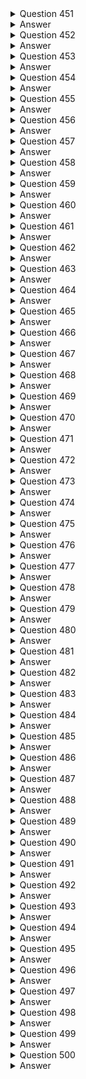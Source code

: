<details>
  <summary>Question 451</summary>

A company is migrating its applications and databases to the AWS Cloud.
The company will use Amazon Elastic Container Service (Amazon ECS), AWS Direct Connect, and Amazon RDS.
Which activities will be managed by the company's operational team?
(Choose three.)

-   [ ] A. Management of the Amazon RDS infrastructure layer, operating system, and platforms
-   [ ] B. Creation of an Amazon RDS DB instance and configuring the scheduled maintenance window
-   [ ] C. Configuration of additional software components on Amazon ECS for monitoring, patch management, log management, and host intrusion detection
-   [ ] D. Installation of patches for all minor and major database versions for Amazon RDS
-   [ ] E. Ensure the physical security of the Amazon RDS infrastructure in the data center
-   [ ] F. Encryption of the data that moves in transit through Direct Connect

</details>

<details>
  <summary>Answer</summary>

-   [ ] B. Creation of an Amazon RDS DB instance and configuring the scheduled maintenance window
-   [ ] C. Configuration of additional software components on Amazon ECS for monitoring, patch management, log management, and host intrusion detection
-   [ ] F. Encryption of the data that moves in transit through Direct Connect

Why these are the correct answers:

B. Creation of an Amazon RDS DB instance and configuring the scheduled maintenance window

-   [ ] The company is responsible for creating and configuring RDS instances, including setting maintenance windows.

C. Configuration of additional software components on Amazon ECS for monitoring, patch management, log management, and host intrusion detection

-   [ ] The company manages the software and tools within their ECS environment.

F. Encryption of the data that moves in transit through Direct Connect

-   [ ] The company is responsible for securing data in transit, including encryption over Direct Connect.

Why are the other answers wrong?

-   [ ] A and D. AWS manages the underlying infrastructure, OS, and patching for RDS.
-   [ ] E. AWS is responsible for the physical security of its data centers.

Therefore, Options B, C, and F are the activities managed by the company.

</details>
<details>
  <summary>Question 452</summary>

A company runs a Java-based job on an Amazon EC2 instance.
The job runs every hour and takes 10 seconds to run.
The job runs on a scheduled interval and consumes 1 GB of memory.
The CPU utilization of the instance is low except for short surges during which the job uses the maximum CPU available.
The company wants to optimize the costs to run the job.

Which solution will meet these requirements?

-   [ ] A. Use AWS App2Container (A2C) to containerize the job.
    Run the job as an Amazon Elastic Container Service (Amazon ECS) task on AWS Fargate with 0.5 virtual CPU (vCPU) and 1 GB of memory.
-   [ ] B. Copy the code into an AWS Lambda function that has 1 GB of memory.
    Create an Amazon EventBridge scheduled rule to run the code each hour.
-   [ ] C. Use AWS App2Container (A2C) to containerize the job.
    Install the container in the existing Amazon Machine Image (AMI).
    Ensure that the schedule stops the container when the task finishes.
-   [ ] D. Configure the existing schedule to stop the EC2 instance at the completion of the job and restart the EC2 instance when the next job starts.

</details>

<details>
  <summary>Answer</summary>

-   [ ] B. Copy the code into an AWS Lambda function that has 1 GB of memory.
    Create an Amazon EventBridge scheduled rule to run the code each hour.

Why these are the correct answers:

B. Copy the code into an AWS Lambda function that has 1 GB of memory.
Create an Amazon EventBridge scheduled rule to run the code each hour.

-   [ ] AWS Lambda is cost-effective for short-running, event-driven tasks.
-   [ ] EventBridge allows for scheduling Lambda functions, replacing the need for a continuously running EC2 instance.
-   [ ] Lambda's pay-per-use model aligns well with the job's short execution time and intermittent usage.

Why are the other answers wrong?

-   [ ] A. Running the job on Fargate is more expensive than Lambda for short, infrequent tasks.
-   [ ] C. Containerizing the job and running it on the existing EC2 instance does not optimize costs since the instance remains running.
-   [ ] D. Starting and stopping an EC2 instance adds overhead and is less efficient than using Lambda.

Therefore, Option B is the most cost-effective solution.

</details>
<details>
  <summary>Question 453</summary>

A company wants to implement a backup strategy for Amazon EC2 data and multiple Amazon S3 buckets.
Because of regulatory requirements, the company must retain backup files for a specific time period.
The company must not alter the files for the duration of the retention period.

Which solution will meet these requirements?

-   [ ] A. Use AWS Backup to create a backup vault that has a vault lock in governance mode.
    Create the required backup plan.
-   [ ] B. Use Amazon Data Lifecycle Manager to create the required automated snapshot policy.
-   [ ] C. Use Amazon S3 File Gateway to create the backup.
    Configure the appropriate S3 Lifecycle management.
-   [ ] D. Use AWS Backup to create a backup vault that has a vault lock in compliance mode.
    Create the required backup plan.

</details>

<details>
  <summary>Answer</summary>

-   [ ] D. Use AWS Backup to create a backup vault that has a vault lock in compliance mode.
    Create the required backup plan.

Why these are the correct answers:

D. Use AWS Backup to create a backup vault that has a vault lock in compliance mode.
Create the required backup plan.

-   [ ] AWS Backup centralizes backup management across AWS services.
-   [ ] Vault Lock in compliance mode prevents anyone, including the root user, from deleting or altering backups during the retention period, meeting the regulatory requirement.

Why are the other answers wrong?

-   [ ] A. Governance mode allows privileged users to delete backups, which does not meet the requirement of immutability.
-   [ ] B. Data Lifecycle Manager automates snapshot management for EBS volumes but does not cover S3 backups or provide immutable storage.
-   [ ] C. S3 File Gateway is for integrating on-premises applications with S3 and does not provide backup and retention management like AWS Backup.

Therefore, Option D is the only solution that ensures immutable backups with AWS Backup and Vault Lock in compliance mode.

</details>
<details>
  <summary>Question 454</summary>

A company has resources across multiple AWS Regions and accounts.
A newly hired solutions architect discovers a previous employee did not provide details about the resources inventory.
The solutions architect needs to build and map the relationship details of the various workloads across all accounts.
Which solution will meet these requirements in the MOST operationally efficient way?

-   [ ] A. Use AWS Systems Manager Inventory to generate a map view from the detailed view report.
-   [ ] B. Use AWS Step Functions to collect workload details.
    Build architecture diagrams of the workloads manually.
-   [ ] C. Use Workload Discovery on AWS to generate architecture diagrams of the workloads.
-   [ ] D. Use AWS X-Ray to view the workload details.
    Build architecture diagrams with relationships.

</details>

<details>
  <summary>Answer</summary>

-   [ ] C. Use Workload Discovery on AWS to generate architecture diagrams of the workloads.

Why these are the correct answers:

C. Use Workload Discovery on AWS to generate architecture diagrams of the workloads.

-   [ ] Workload Discovery on AWS automatically discovers and maps dependencies between applications and infrastructure, providing a visual representation of workloads.
-   [ ] It reduces the manual effort involved in documenting and understanding complex environments.

Why are the other answers wrong?

-   [ ] A. Systems Manager Inventory collects software and configuration data from EC2 instances but does not provide automated mapping of workload relationships.
-   [ ] B. Using Step Functions to collect details and manually building diagrams is time-consuming and inefficient.
-   [ ] D. AWS X-Ray is for tracing and analyzing distributed applications, not for discovering and mapping infrastructure.

Therefore, Option C is the most operationally efficient solution.

</details>
<details>
  <summary>Question 455</summary>

A company uses AWS Organizations.
The company wants to operate some of its AWS accounts with different budgets.
The company wants to receive alerts and automatically prevent provisioning of additional resources on AWS accounts when the allocated budget threshold is met during a specific period.
Which combination of solutions will meet these requirements? (Choose three.)

-   [ ] A. Use AWS Budgets to create a budget.
    Set the budget amount under the Cost and Usage Reports section of the required AWS accounts.
-   [ ] B. Use AWS Budgets to create a budget.
    Set the budget amount under the Billing dashboards of the required AWS accounts.
-   [ ] C. Create an IAM user for AWS Budgets to run budget actions with the required permissions.
-   [ ] D. Create an IAM role for AWS Budgets to run budget actions with the required permissions.
-   [ ] E. Add an alert to notify the company when each account meets its budget threshold.
    Add a budget action that selects the IAM identity created with the appropriate config rule to prevent provisioning of additional resources.
-   [ ] F. Add an alert to notify the company when each account meets its budget threshold.
    Add a budget action that selects the IAM identity created with the appropriate service control policy (SCP) to prevent provisioning of additional resources.

</details>

<details>
  <summary>Answer</summary>

-   [ ] B. Use AWS Budgets to create a budget.
    Set the budget amount under the Billing dashboards of the required AWS accounts.
-   [ ] D. Create an IAM role for AWS Budgets to run budget actions with the required permissions.
-   [ ] F. Add an alert to notify the company when each account meets its budget threshold.
    Add a budget action that selects the IAM identity created with the appropriate service control policy (SCP) to prevent provisioning of additional resources.

Why these are the correct answers:

B. Use AWS Budgets to create a budget.
Set the budget amount under the Billing dashboards of the required AWS accounts.

-   [ ] AWS Budgets allows you to set custom budgets to track costs.

D. Create an IAM role for AWS Budgets to run budget actions with the required permissions.

-   [ ] An IAM role provides secure permissions for AWS Budgets to take actions.

F. Add an alert to notify the company when each account meets its budget threshold.
Add a budget action that selects the IAM identity created with the appropriate service control policy (SCP) to prevent provisioning of additional resources.

-   [ ] Budget actions can be configured to prevent resource provisioning, and SCPs can enforce these restrictions across accounts.

Why are the other answers wrong?

-   [ ] A. Budget amounts are not set under Cost and Usage Reports.
-   [ ] C. Using an IAM user for budget actions is less secure than using an IAM role.
-   [ ] E. Config rules do not prevent resource provisioning in the same way that SCPs do.

Therefore, Options B, D, and F are the correct solutions.

</details>
<details>
  <summary>Question 456</summary>

A company runs applications on Amazon EC2 instances in one AWS Region.
The company wants to back up the EC2 instances to a second Region.
The company also wants to provision EC2 resources in the second Region and manage the EC2 instances centrally from one AWS account.
Which solution will meet these requirements MOST cost-effectively?

-   [ ] A. Create a disaster recovery (DR) plan that has a similar number of EC2 instances in the second Region.
    Configure data replication.
-   [ ] B. Create point-in-time Amazon Elastic Block Store (Amazon EBS) snapshots of the EC2 instances.
    Copy the snapshots to the second Region periodically.
-   [ ] C. Create a backup plan by using AWS Backup.
    Configure cross-Region backup to the second Region for the EC2 instances.
-   [ ] D. Deploy a similar number of EC2 instances in the second Region.
    Use AWS DataSync to transfer the data from the source Region to the second Region.

</details>

<details>
  <summary>Answer</summary>

-   [ ] C. Create a backup plan by using AWS Backup.
    Configure cross-Region backup to the second Region for the EC2 instances.

Why these are the correct answers:

C. Create a backup plan by using AWS Backup.
Configure cross-Region backup to the second Region for the EC2 instances.

-   [ ] AWS Backup centralizes backup management and supports cross-Region backups.
-   [ ] It provides a cost-effective way to manage backups across Regions.

Why are the other answers wrong?

-   [ ] A. Maintaining a similar number of EC2 instances in the DR Region increases costs.
-   [ ] B. Manually copying EBS snapshots is complex and does not provide centralized management.
-   [ ] D. Using DataSync is for data migration, not for backup and recovery.
    It also involves managing EC2 instances in both Regions.

Therefore, Option C is the most cost-effective and efficient solution.

</details>
<details>
  <summary>Question 457</summary>

A company that uses AWS is building an application to transfer data to a product manufacturer.
The company has its own identity provider (IdP).
The company wants the IdP to authenticate application users while the users use the application to transfer data.
The company must use Applicability Statement 2 (AS2) protocol.

Which solution will meet these requirements?

-   [ ] A. Use AWS DataSync to transfer the data.
    Create an AWS Lambda function for IdP authentication.
-   [ ] B. Use Amazon AppFlow flows to transfer the data.
    Create an Amazon Elastic Container Service (Amazon ECS) task for IdP authentication.
-   [ ] C. Use AWS Transfer Family to transfer the data.
    Create an AWS Lambda function for IdP authentication.
-   [ ] D. Use AWS Storage Gateway to transfer the data.
    Create an Amazon Cognito identity pool for IdP authentication.

</details>

<details>
  <summary>Answer</summary>

-   [ ] C. Use AWS Transfer Family to transfer the data.
    Create an AWS Lambda function for IdP authentication.

Why these are the correct answers:

C. Use AWS Transfer Family to transfer the data.
Create an AWS Lambda function for IdP authentication.

-   [ ] AWS Transfer Family supports the AS2 protocol for secure data transfer.
-   [ ] Lambda functions can be used for custom authentication logic with the company's IdP.

Why are the other answers wrong?

-   [ ] A. AWS DataSync is for large-scale data migration, not for AS2 transfers.
-   [ ] B. Amazon AppFlow is for data transfer between SaaS applications, not for AS2.
-   [ ] D. AWS Storage Gateway is for hybrid cloud storage, not for AS2.
    Amazon Cognito is for user authentication, not IdP integration in this context.

Therefore, Option C is the correct solution.

</details>
<details>
  <summary>Question 458</summary>

A solutions architect is designing a REST API in Amazon API Gateway for a cash payback service.
The application requires 1 GB of memory and 2 GB of storage for its computation resources.
The application will require that the data is in a relational format.
Which additional combination of AWS services will meet these requirements with the LEAST administrative effort? (Choose two.)

-   [ ] A. Amazon EC2
-   [ ] B. AWS Lambda
-   [ ] C. Amazon RDS
-   [ ] D. Amazon DynamoDB
-   [ ] E. Amazon Elastic Kubernetes Services (Amazon EKS)

</details>

<details>
  <summary>Answer</summary>

-   [ ] B. AWS Lambda
-   [ ] C. Amazon RDS

Why these are the correct answers:

B. AWS Lambda

-   [ ] Lambda provides a serverless compute environment that can meet the application's memory and storage requirements with minimal administration.

C. Amazon RDS

-   [ ] Amazon RDS is a managed relational database service that meets the requirement for relational data storage and reduces administrative overhead.

Why are the other answers wrong?

-   [ ] A and E. Amazon EC2 and Amazon EKS require more administrative effort for managing infrastructure.
-   [ ] D. Amazon DynamoDB is a NoSQL database and does not meet the relational data requirement.

Therefore, Options B and C are the most suitable choices.

</details>
<details>
  <summary>Question 459</summary>

A company uses AWS Organizations to run workloads within multiple AWS accounts.
A tagging policy adds department tags to AWS resources when the company creates tags.
An accounting team needs to determine spending on Amazon EC2 consumption.
The accounting team must determine which departments are responsible for the costs regardless of AWS account.
The accounting team has access to AWS Cost Explorer for all AWS accounts within the organization and needs to access all reports from Cost Explorer.
Which solution meets these requirements in the MOST operationally efficient way?

-   [ ] A. From the Organizations management account billing console, activate a user-defined cost allocation tag named department.
    Create one cost report in Cost Explorer grouping by tag name, and filter by EC2.
-   [ ] B. From the Organizations management account billing console, activate an AWS-defined cost allocation tag named department.
    Create one cost report in Cost Explorer grouping by tag name, and filter by EC2.
-   [ ] C. From the Organizations member account billing console, activate a user-defined cost allocation tag named department.
    Create one cost report in Cost Explorer grouping by the tag name, and filter by EC2.
-   [ ] D. From the Organizations member account billing console, activate an AWS-defined cost allocation tag named department.
    Create one cost report in Cost Explorer grouping by tag name, and filter by EC2.

</details>

<details>
  <summary>Answer</summary>

-   [ ] A. From the Organizations management account billing console, activate a user-defined cost allocation tag named department.
    Create one cost report in Cost Explorer grouping by tag name, and filter by EC2.

Why these are the correct answers:

A. From the Organizations management account billing console, activate a user-defined cost allocation tag named department.
Create one cost report in Cost Explorer grouping by tag name, and filter by EC2.

-   [ ] Activating the tag in the management account ensures that the cost allocation tag is applied across all accounts in the organization.
-   [ ] Cost Explorer can then be used to generate a report grouped by the department tag, providing a consolidated view of EC2 spending.

Why are the other answers wrong?

-   [ ] B. AWS-defined cost allocation tags cannot be created or activated by users.
-   [ ] C and D. Activating the tag in a member account does not provide a consolidated view across the organization.

Therefore, Option A is the most operationally efficient solution.

</details>
<details>
  <summary>Question 460</summary>

A company wants to securely exchange data between its software as a service (SaaS) application Salesforce account and Amazon S3.
The company must encrypt the data at rest by using AWS Key Management Service (AWS KMS) customer managed keys (CMKs).
The company must also encrypt the data in transit.
The company has enabled API access for the Salesforce account.

-   [ ] A. Create AWS Lambda functions to transfer the data securely from Salesforce to Amazon S3.
-   [ ] B. Create an AWS Step Functions workflow.
    Define the task to transfer the data securely from Salesforce to Amazon S3.
-   [ ] C. Create Amazon AppFlow flows to transfer the data securely from Salesforce to Amazon S3.
-   [ ] D. Create a custom connector for Salesforce to transfer the data securely from Salesforce to Amazon S3.

</details>

<details>
  <summary>Answer</summary>

-   [ ] C. Create Amazon AppFlow flows to transfer the data securely from Salesforce to Amazon S3.

Why these are the correct answers:

C. Create Amazon AppFlow flows to transfer the data securely from Salesforce to Amazon S3.

-   [ ] Amazon AppFlow is designed for secure data transfer between SaaS applications and AWS services like S3.
-   [ ] AppFlow supports encryption at rest with KMS and encryption in transit.

Why are the other answers wrong?

-   [ ] A. Lambda functions can transfer data but require more custom code and management for security and encryption.
-   [ ] B. Step Functions orchestrate workflows but do not directly transfer data.
    They would need to integrate with other services, adding complexity.
-   [ ] D. Creating a custom connector is more complex and time-consuming than using AppFlow.

Therefore, Option C provides the most straightforward and secure solution.

</details>

<details>
  <summary>Question 461</summary>

A company is developing a mobile gaming app in a single AWS Region.
The app runs on multiple Amazon EC2 instances in an Auto Scaling group.
The company stores the app data in Amazon DynamoDB.
The app communicates by using TCP traffic and UDP traffic between the users and the servers.
The application will be used globally.
The company wants to ensure the lowest possible latency for all users.
Which solution will meet these requirements?

-   [ ] A. Use AWS Global Accelerator to create an accelerator.
    Create an Application Load Balancer (ALB) behind an accelerator endpoint that uses Global Accelerator integration and listening on the TCP and UDP ports.
    Update the Auto Scaling group to register instances on the ALB.
-   [ ] B. Use AWS Global Accelerator to create an accelerator.
    Create a Network Load Balancer (NLB) behind an accelerator endpoint that uses Global Accelerator integration and listening on the TCP and UDP ports.
    Update the Auto Scaling group to register instances on the NLB.
-   [ ] C. Create an Amazon CloudFront content delivery network (CDN) endpoint.
    Create a Network Load Balancer (NLB) behind the endpoint and listening on the TCP and UDP ports.
    Update the Auto Scaling group to register instances on the NLB.
    Update CloudFront to use the NLB as the origin.
-   [ ] D. Create an Amazon CloudFront content delivery network (CDN) endpoint.
    Create an Application Load Balancer (ALB) behind the endpoint and listening on the TCP and UDP ports.
    Update the Auto Scaling group to register instances on the ALB.
    Update CloudFront to use the ALB as the origin.

</details>

<details>
  <summary>Answer</summary>

-   [ ] B. Use AWS Global Accelerator to create an accelerator.
    Create a Network Load Balancer (NLB) behind an accelerator endpoint that uses Global Accelerator integration and listening on the TCP and UDP ports.
    Update the Auto Scaling group to register instances on the NLB.

Why these are the correct answers:

B. Use AWS Global Accelerator to create an accelerator.
Create a Network Load Balancer (NLB) behind an accelerator endpoint that uses Global Accelerator integration and listening on the TCP and UDP ports.
Update the Auto Scaling group to register instances on the NLB.

-   [ ] AWS Global Accelerator improves global application performance by routing traffic through AWS's global network, reducing latency.
-   [ ] Network Load Balancers (NLBs) can handle both TCP and UDP traffic, which is necessary for the gaming app.

Why are the other answers wrong?

-   [ ] A. Application Load Balancers (ALBs) primarily handle HTTP/HTTPS traffic, not general TCP/UDP traffic.
-   [ ] C and D. CloudFront is a CDN designed for caching content, which is not the primary need for a low-latency, real-time gaming application.

Therefore, Option B is the most suitable solution for minimizing latency for global users.

</details>
<details>
  <summary>Question 462</summary>

A company has an application that processes customer orders.
The company hosts the application on an Amazon EC2 instance that saves the orders to an Amazon Aurora database.
Occasionally when traffic is high the workload does not process orders fast enough.
What should a solutions architect do to write the orders reliably to the database as quickly as possible?

-   [ ] A. Increase the instance size of the EC2 instance when traffic is high.
    Write orders to Amazon Simple Notification Service (Amazon SNS).
    Subscribe the database endpoint to the SNS topic.
-   [ ] B. Write orders to an Amazon Simple Queue Service (Amazon SQS) queue.
    Use EC2 instances in an Auto Scaling group behind an Application Load Balancer to read from the SQS queue and process orders into the database.
-   [ ] C. Write orders to Amazon Simple Notification Service (Amazon SNS).
    Subscribe the database endpoint to the SNS topic.
    Use EC2 instances in an Auto Scaling group behind an Application Load Balancer to read from the SNS topic.
-   [ ] D. Write orders to an Amazon Simple Queue Service (Amazon SQS) queue when the EC2 instance reaches CPU threshold limits.
    Use scheduled scaling of EC2 instances in an Auto Scaling group behind an Application Load Balancer to read from the SQS queue and process orders into the database.

</details>

<details>
  <summary>Answer</summary>

-   [ ] B. Write orders to an Amazon Simple Queue Service (Amazon SQS) queue.
    Use EC2 instances in an Auto Scaling group behind an Application Load Balancer to read from the SQS queue and process orders into the database.

Why these are the correct answers:

B. Write orders to an Amazon Simple Queue Service (Amazon SQS) queue.
Use EC2 instances in an Auto Scaling group behind an Application Load Balancer to read from the SQS queue and process orders into the database.

-   [ ] Amazon SQS decouples the order processing from the application, allowing orders to be queued during high traffic.
-   [ ] Auto Scaling groups ensure that there are enough EC2 instances to process the orders from the queue, and the Application Load Balancer distributes the workload.

Why are the other answers wrong?

-   [ ] A. Increasing the EC2 instance size might help temporarily but does not address the queuing of orders during traffic spikes.
    SNS is for pub/sub messaging, not for reliable queuing of order data.
-   [ ] C. Similar to A, SNS is not suitable for reliable order queuing.
-   [ ] D. Scheduled scaling does not react to immediate traffic spikes.
    It also adds complexity compared to Auto Scaling based on queue depth.

Therefore, Option B is the most reliable and scalable solution.

</details>
<details>
  <summary>Question 463</summary>

An IoT company is releasing a mattress that has sensors to collect data about a user's sleep.
The sensors will send data to an Amazon S3 bucket.
The sensors collect approximately 2 MB of data every night for each mattress.
The company must process and summarize the data for each mattress.
The results need to be available as soon as possible.
Data processing will require 1 GB of memory and will finish within 30 seconds.
Which solution will meet these requirements MOST cost-effectively?

-   [ ] A. Use AWS Glue with a Scala job
-   [ ] B. Use Amazon EMR with an Apache Spark script
-   [ ] C. Use AWS Lambda with a Python script
-   [ ] D. Use AWS Glue with a PySpark job

</details>

<details>
  <summary>Answer</summary>

-   [ ] C. Use AWS Lambda with a Python script

Why these are the correct answers:

C. Use AWS Lambda with a Python script

-   [ ] AWS Lambda is cost-effective for event-driven processing of small data sizes.
-   [ ] It can be triggered by S3 events when new data is uploaded.
-   [ ] Lambda supports up to 10 GB of memory and execution times up to 15 minutes, which meets the requirements.

Why are the other answers wrong?

-   [ ] A, B, and D. AWS Glue and Amazon EMR are more suitable for large-scale data processing and analytics.
    They are more expensive and have more overhead for this small-scale, event-driven processing.

Therefore, Option C is the most cost-effective solution.

</details>
<details>
  <summary>Question 464</summary>

A company hosts an online shopping application that stores all orders in an Amazon RDS for PostgreSQL Single-AZ DB instance.
Management wants to eliminate single points of failure and has asked a solutions architect to recommend an approach to minimize database downtime without requiring any changes to the application code.
Which solution meets these requirements?

-   [ ] A. Convert the existing database instance to a Multi-AZ deployment by modifying the database instance and specifying the Multi-AZ option.
-   [ ] B. Create a new RDS Multi-AZ deployment.
    Take a snapshot of the current RDS instance and restore the new Multi-AZ deployment with the snapshot.
-   [ ] C. Create a read-only replica of the PostgreSQL database in another Availability Zone.
    Use Amazon Route 53 weighted record sets to distribute requests across the databases.
-   [ ] D. Place the RDS for PostgreSQL database in an Amazon EC2 Auto Scaling group with a minimum group size of two.
    Use Amazon Route 53 weighted record sets to distribute requests across instances.

</details>

<details>
  <summary>Answer</summary>

-   [ ] A. Convert the existing database instance to a Multi-AZ deployment by modifying the database instance and specifying the Multi-AZ option.

Why these are the correct answers:

A. Convert the existing database instance to a Multi-AZ deployment by modifying the database instance and specifying the Multi-AZ option.

-   [ ] Amazon RDS Multi-AZ provides high availability by synchronously replicating data to a standby instance in a different Availability Zone.
-   [ ] Converting the existing instance is the simplest way to achieve this without application code changes.

Why are the other answers wrong?

-   [ ] B. Creating a new Multi-AZ deployment and restoring from a snapshot involves downtime during the restoration process.
-   [ ] C. Read replicas are for scaling read operations, not for high availability.
    Route 53 weighted record sets do not provide automatic failover.
-   [ ] D. RDS databases cannot run in EC2 Auto Scaling groups.

Therefore, Option A is the best solution for minimizing downtime without application changes.

</details>
<details>
  <summary>Question 465</summary>

A company is developing an application to support customer demands.
The company wants to deploy the application on multiple Amazon EC2 Nitro-based instances within the same Availability Zone.
The company also wants to give the application the ability to write to multiple block storage volumes in multiple EC2 Nitro-based instances simultaneously to achieve higher application availability.
Which solution will meet these requirements?

-   [ ] A. Use General Purpose SSD (gp3) EBS volumes with Amazon Elastic Block Store (Amazon EBS) Multi-Attach
-   [ ] B. Use Throughput Optimized HDD (st1) EBS volumes with Amazon Elastic Block Store (Amazon EBS) Multi-Attach
-   [ ] C. Use Provisioned IOPS SSD (io2) EBS volumes with Amazon Elastic Block Store (Amazon EBS) Multi-Attach
-   [ ] D. Use General Purpose SSD (gp2) EBS volumes with Amazon Elastic Block Store (Amazon EBS) Multi-Attach

</details>

<details>
  <summary>Answer</summary>

-   [ ] C. Use Provisioned IOPS SSD (io2) EBS volumes with Amazon Elastic Block Store (Amazon EBS) Multi-Attach

Why these are the correct answers:

C. Use Provisioned IOPS SSD (io2) EBS volumes with Amazon Elastic Block Store (Amazon EBS) Multi-Attach

-   [ ] Amazon EBS Multi-Attach allows a Provisioned IOPS SSD (io2) volume to be attached to multiple EC2 instances simultaneously.
-   [ ] io2 volumes provide high performance and are suitable for applications requiring concurrent writes.

Why are the other answers wrong?

-   [ ] A, B, and D. General Purpose SSD (gp3 and gp2) and Throughput Optimized HDD (st1) volumes do not support EBS Multi-Attach for concurrent writes.

Therefore, Option C is the only solution that meets the requirements.

</details>
<details>
  <summary>Question 466</summary>

A company designed a stateless two-tier application that uses Amazon EC2 in a single Availability Zone and an Amazon RDS Multi-AZ DB instance.
New company management wants to ensure the application is highly available.
What should a solutions architect do to meet this requirement?

-   [ ] A. Configure the application to use Multi-AZ EC2 Auto Scaling and create an Application Load Balancer
-   [ ] B. Configure the application to take snapshots of the EC2 instances and send them to a different AWS Region
-   [ ] C. Configure the application to use Amazon Route 53 latency-based routing to feed requests to the application
-   [ ] D. Configure Amazon Route 53 rules to handle incoming requests and create a Multi-AZ Application Load Balancer

</details>

<details>
  <summary>Answer</summary>

-   [ ] A. Configure the application to use Multi-AZ EC2 Auto Scaling and create an Application Load Balancer

Why these are the correct answers:

A. Configure the application to use Multi-AZ EC2 Auto Scaling and create an Application Load Balancer

-   [ ] Multi-AZ EC2 Auto Scaling ensures that the application is resilient to AZ failures.
-   [ ] An Application Load Balancer distributes traffic across instances, improving availability.

Why are the other answers wrong?

-   [ ] B. Snapshots are for backup and recovery, not for high availability.
-   [ ] C. Route 53 latency-based routing improves performance but does not provide automatic failover within a single Region.
-   [ ] D. Route 53 rules do not create infrastructure, and ALBs are not inherently Multi-AZ.

Therefore, Option A is the correct solution.

</details>
<details>
  <summary>Question 467</summary>

A company uses AWS Organizations.
A member account has purchased a Compute Savings Plan.
Because of changes in the workloads inside the member account, the account no longer receives the full benefit of the Compute Savings Plan commitment.
The company uses less than 50% of its purchased compute power.
What should the company do?

-   [ ] A. Turn on discount sharing from the Billing Preferences section of the account console in the member account that purchased the Compute Savings Plan.
-   [ ] B. Turn on discount sharing from the Billing Preferences section of the account console in the company's Organizations management account.
-   [ ] C. Migrate additional compute workloads from another AWS account to the account that has the Compute Savings Plan.
-   [ ] D. Sell the excess Savings Plan commitment in the Reserved Instance Marketplace.

</details>

<details>
  <summary>Answer</summary>

-   [ ] B. Turn on discount sharing from the Billing Preferences section of the account console in the company's Organizations management account.

Why these are the correct answers:

B. Turn on discount sharing from the Billing Preferences section of the account console in the company's Organizations management account.

-   [ ] Discount sharing in AWS Organizations allows other accounts to benefit from the Savings Plan, maximizing its utilization.

Why are the other answers wrong?

-   [ ] A. Discount sharing is enabled in the management account, not the member account.
-   [ ] C. Migrating workloads might not be feasible or cost-effective.
-   [ ] D. Savings Plans cannot be sold in the Reserved Instance Marketplace.

Therefore, Option B is the correct solution.

</details>
<details>
  <summary>Question 468</summary>

A company is developing a microservices application that will provide a search catalog for customers.
The company must use REST APIs to present the frontend of the application to users.
The REST APIs must access the backend services that the company hosts in containers in private VPC subnets.
Which solution will meet these requirements?

-   [ ] A. Design a WebSocket API by using Amazon API Gateway.
    Host the application in Amazon Elastic Container Service (Amazon ECS) in a private subnet.
    Create a private VPC link for API Gateway to access Amazon ECS.
-   [ ] B. Design a REST API by using Amazon API Gateway.
    Host the application in Amazon Elastic Container Service (Amazon ECS) in a private subnet.
    Create a private VPC link for API Gateway to access Amazon ECS.
-   [ ] C. Design a WebSocket API by using Amazon API Gateway.
    Host the application in Amazon Elastic Container Service (Amazon ECS) in a private subnet.
    Create a security group for API Gateway to access Amazon ECS.
-   [ ] D. Design a REST API by using Amazon API Gateway.
    Host the application in Amazon Elastic Container Service (Amazon ECS) in a private subnet.
    Create a security group for API Gateway to access Amazon ECS.

</details>

<details>
  <summary>Answer</summary>

-   [ ] B. Design a REST API by using Amazon API Gateway.
    Host the application in Amazon Elastic Container Service (Amazon ECS) in a private subnet.
    Create a private VPC link for API Gateway to access Amazon ECS.

Why these are the correct answers:

B. Design a REST API by using Amazon API Gateway.
Host the application in Amazon Elastic Container Service (Amazon ECS) in a private subnet.
Create a private VPC link for API Gateway to access Amazon ECS.

-   [ ] Amazon API Gateway is used to create REST APIs.
-   [ ] Amazon ECS in a private subnet provides a secure environment for the microservices.
-   [ ] A private VPC link allows API Gateway to access ECS within the VPC without exposing traffic to the internet.

Why are the other answers wrong?

-   [ ] A and C. WebSocket APIs are for real-time, bidirectional communication, not for typical REST API use cases.
-   [ ] D. Security groups provide security but do not enable API Gateway to access ECS in a private subnet in the same way as a VPC link.

Therefore, Option B is the correct solution.

</details>
<details>
  <summary>Question 469</summary>

A company stores raw collected data in an Amazon S3 bucket.
The data is used for several types of analytics on behalf of the company's customers.
The type of analytics requested determines the access pattern on the S3 objects.
The company cannot predict or control the access pattern.
The company wants to reduce its S3 costs.
Which solution will meet these requirements?

-   [ ] A. Use S3 replication to transition infrequently accessed objects to S3 Standard-Infrequent Access (S3 Standard-IA)
-   [ ] B. Use S3 Lifecycle rules to transition objects from S3 Standard to Standard-Infrequent Access (S3 Standard-IA)
-   [ ] C. Use S3 Lifecycle rules to transition objects from S3 Standard to S3 Intelligent-Tiering
-   [ ] D. Use S3 Inventory to identify and transition objects that have not been accessed from S3 Standard to S3 Intelligent-Tiering

</details>

<details>
  <summary>Answer</summary>

-   [ ] C. Use S3 Lifecycle rules to transition objects from S3 Standard to S3 Intelligent-Tiering

Why these are the correct answers:

C. Use S3 Lifecycle rules to transition objects from S3 Standard to S3 Intelligent-Tiering

-   [ ] S3 Intelligent-Tiering automatically optimizes storage costs by moving data to the most cost-effective tier based on access patterns.
-   [ ] S3 Lifecycle rules automate this process.

Why are the other answers wrong?

-   [ ] A and B. S3 Standard-IA is suitable for infrequently accessed data, but since access patterns are unpredictable, Intelligent-Tiering is more efficient.
-   [ ] D. S3 Inventory helps identify object metadata but does not automate the tiering process like Lifecycle rules with Intelligent-Tiering.

Therefore, Option C is the most suitable solution.

</details>
<details>
  <summary>Question 470</summary>

A company has applications hosted on Amazon EC2 instances with IPv6 addresses.
The applications must initiate communications with other external applications using the internet.
However, the company's security policy states that any external service cannot initiate a connection to the EC2 instances.
What should a solutions architect recommend to resolve this issue?

-   [ ] A. Create a NAT gateway and make it the destination of the subnet's route table
-   [ ] B. Create an internet gateway and make it the destination of the subnet's route table
-   [ ] C. Create a virtual private gateway and make it the destination of the subnet's route table
-   [ ] D. Create an egress-only internet gateway and make it the destination of the subnet's route table

</details>

<details>
  <summary>Answer</summary>

-   [ ] D. Create an egress-only internet gateway and make it the destination of the subnet's route table

Why these are the correct answers:

D. Create an egress-only internet gateway and make it the destination of the subnet's route table

-   [ ] An egress-only internet gateway allows EC2 instances with IPv6 addresses to initiate outbound traffic to the internet but prevents inbound traffic.

Why are the other answers wrong?

-   [ ] A. A NAT gateway is for IPv4, not IPv6.
-   [ ] B. An internet gateway allows both inbound and outbound traffic.
-   [ ] C. A virtual private gateway is for VPN connections, not general internet access.

Therefore, Option D is the correct solution.

</details>

<details>
  <summary>Question 471</summary>

A company is creating an application that runs on containers in a VPC.
The application stores and accesses data in an Amazon S3 bucket.
During the development phase, the application will store and access 1 TB of data in Amazon S3 each day.
The company wants to minimize costs and wants to prevent traffic from traversing the internet whenever possible.
Which solution will meet these requirements?

-   [ ] A. Enable S3 Intelligent-Tiering for the S3 bucket
-   [ ] B. Enable S3 Transfer Acceleration for the S3 bucket
-   [ ] C. Create a gateway VPC endpoint for Amazon S3.
    Associate this endpoint with all route tables in the VPC
-   [ ] D. Create an interface endpoint for Amazon S3 in the VPC.
    Associate this endpoint with all route tables in the VPC

</details>

<details>
  <summary>Answer</summary>

-   [ ] C. Create a gateway VPC endpoint for Amazon S3.
    Associate this endpoint with all route tables in the VPC

Why these are the correct answers:

C. Create a gateway VPC endpoint for Amazon S3.
Associate this endpoint with all route tables in the VPC

-   [ ] Gateway VPC endpoints are cost-effective and allow traffic to stay within the AWS network.
-   [ ] They support high throughput and are suitable for large data transfers.

Why are the other answers wrong?

-   [ ] A. S3 Intelligent-Tiering optimizes storage costs but does not prevent traffic from traversing the internet.
-   [ ] B. S3 Transfer Acceleration speeds up transfers over the internet but does not keep traffic within the AWS network.
-   [ ] D. Interface VPC endpoints use PrivateLink and are more expensive than gateway endpoints for S3.

Therefore, Option C is the most cost-effective solution that keeps traffic within the AWS network.

</details>
<details>
  <summary>Question 472</summary>

A company has a mobile chat application with a data store based in Amazon DynamoDB.
Users would like new messages to be read with as little latency as possible.
A solutions architect needs to design an optimal solution that requires minimal application changes.
Which method should the solutions architect select?

-   [ ] A. Configure Amazon DynamoDB Accelerator (DAX) for the new messages table.
    Update the code to use the DAX endpoint.
-   [ ] B. Add DynamoDB read replicas to handle the increased read load.
    Update the application to point to the read endpoint for the read replicas.
-   [ ] C. Double the number of read capacity units for the new messages table in DynamoDB.
    Continue to use the existing DynamoDB endpoint.
-   [ ] D. Add an Amazon ElastiCache for Redis cache to the application stack.
    Update the application to point to the Redis cache endpoint instead of DynamoDB.

</details>

<details>
  <summary>Answer</summary>

-   [ ] A. Configure Amazon DynamoDB Accelerator (DAX) for the new messages table.
    Update the code to use the DAX endpoint.

Why these are the correct answers:

A. Configure Amazon DynamoDB Accelerator (DAX) for the new messages table.
Update the code to use the DAX endpoint.

-   [ ] DAX is a fully managed, highly available, in-memory cache for DynamoDB that reduces read latency.
-   [ ] It requires minimal application changes to point to the DAX endpoint.

Why are the other answers wrong?

-   [ ] B. Read replicas are not available for DynamoDB.
-   [ ] C. Increasing read capacity units increases costs but does not provide the same low latency as DAX.
-   [ ] D. ElastiCache requires significant application changes to implement caching logic.

Therefore, Option A is the most suitable solution.

</details>
<details>
  <summary>Question 473</summary>

A company hosts a website on Amazon EC2 instances behind an Application Load Balancer (ALB).
The website serves static content.
Website traffic is increasing, and the company is concerned about a potential increase in cost.
Which solution is the most cost-effective?

-   [ ] A. Create an Amazon CloudFront distribution to cache state files at edge locations
-   [ ] B. Create an Amazon ElastiCache cluster.
    Connect the ALB to the ElastiCache cluster to serve cached files
-   [ ] C. Create an AWS WAF web ACL and associate it with the ALB.
    Add a rule to the web ACL to cache static files
-   [ ] D. Create a second ALB in an alternative AWS Region.
    Route user traffic to the closest Region to minimize data transfer costs

</details>

<details>
  <summary>Answer</summary>

-   [ ] A. Create an Amazon CloudFront distribution to cache state files at edge locations

Why these are the correct answers:

A. Create an Amazon CloudFront distribution to cache state files at edge locations

-   [ ] Amazon CloudFront is a content delivery network (CDN) that caches static content at edge locations, reducing the load on EC2 instances and lowering costs.

Why are the other answers wrong?

-   [ ] B. ElastiCache is for caching dynamic data, not static files.
    It is also more complex and expensive than CloudFront for this purpose.
-   [ ] C. AWS WAF is a web application firewall and does not cache static files.
-   [ ] D. Creating a second ALB in another Region increases costs and is not necessary for serving static content.

Therefore, Option A is the most cost-effective solution.

</details>
<details>
  <summary>Question 474</summary>

A company has multiple VPCs across AWS Regions to support and run workloads that are isolated from workloads in other Regions.
Because of a recent application launch requirement, the company's VPCs must communicate with all other VPCs across all Regions.
Which solution will meet these requirements with the LEAST amount of administrative effort?

-   [ ] A. Use VPC peering to manage VPC communication in a single Region.
    Use VPC peering across Regions to manage VPC communications.
-   [ ] B. Use AWS Direct Connect gateways across all Regions to connect VPCs across regions and manage VPC communications.
-   [ ] C. Use AWS Transit Gateway to manage VPC communication in a single Region and Transit Gateway peering across Regions to manage VPC communications.
-   [ ] D. Use AWS PrivateLink across all Regions to connect VPCs across Regions and manage VPC communications

</details>

<details>
  <summary>Answer</summary>

-   [ ] C. Use AWS Transit Gateway to manage VPC communication in a single Region and Transit Gateway peering across Regions to manage VPC communications.

Why these are the correct answers:

C. Use AWS Transit Gateway to manage VPC communication in a single Region and Transit Gateway peering across Regions to manage VPC communications.

-   [ ] AWS Transit Gateway simplifies the management of connections between multiple VPCs and across Regions.
-   [ ] It reduces the complexity of managing numerous peering connections.

Why are the other answers wrong?

-   [ ] A. VPC peering becomes complex and difficult to manage as the number of VPCs increases.
-   [ ] B. Direct Connect gateways are for connecting to on-premises networks, not for VPC-to-VPC communication.
-   [ ] D. AWS PrivateLink is for accessing AWS services privately, not for connecting VPCs.

Therefore, Option C is the most efficient solution.

</details>
<details>
  <summary>Question 475</summary>

A company is designing a containerized application that will use Amazon Elastic Container Service (Amazon ECS).
The application needs to access a shared file system that is highly durable and can recover data to another AWS Region with a recovery point objective (RPO) of 8 hours.
The file system needs to provide a mount target in each Availability Zone within a Region.
A solutions architect wants to use AWS Backup to manage the replication to another Region.
Which solution will meet these requirements?

-   [ ] A. Amazon FSx for Windows File Server with a Multi-AZ deployment
-   [ ] B. Amazon FSx for NetApp ONTAP with a Multi-AZ deployment
-   [ ] C. Amazon Elastic File System (Amazon EFS) with the Standard storage class
-   [ ] D. Amazon FSx for OpenZFS

</details>

<details>
  <summary>Answer</summary>

-   [ ] C. Amazon Elastic File System (Amazon EFS) with the Standard storage class

Why these are the correct answers:

C. Amazon Elastic File System (Amazon EFS) with the Standard storage class

-   [ ] Amazon EFS provides a scalable, durable file system that can be mounted by multiple ECS tasks across Availability Zones.
-   [ ] AWS Backup can be used to back up EFS file systems for disaster recovery.

Why are the other answers wrong?

-   [ ] A, B, and D. Amazon FSx for Windows File Server, FSx for NetApp ONTAP, and FSx for OpenZFS are not designed to be mounted by multiple ECS tasks across Availability Zones in the same way as EFS.

Therefore, Option C is the correct solution.

</details>
<details>
  <summary>Question 476</summary>

A company is expecting rapid growth in the near future.
A solutions architect needs to configure existing users and grant permissions to new users on AWS.
The solutions architect has decided to create IAM groups.
Which additional action is the MOST secure way to grant permissions to the new users?

-   [ ] A. Apply service control policies (SCPs) to manage access permissions
-   [ ] B. Create IAM roles that have least privilege permission.
    Attach the roles to the IAM groups
-   [ ] C. Create an IAM policy that grants least privilege permission.
    Attach the policy to the IAM groups
-   [ ] D. Create IAM roles.
    Associate the roles with a permissions boundary that defines the maximum permissions

</details>

<details>
  <summary>Answer</summary>

-   [ ] C. Create an IAM policy that grants least privilege permission.
    Attach the policy to the IAM groups

Why these are the correct answers:

C. Create an IAM policy that grants least privilege permission.
Attach the policy to the IAM groups

-   [ ] IAM policies are the standard way to grant permissions to IAM users, groups, and roles.
-   [ ] Attaching a policy to a group allows you to manage permissions for multiple users efficiently.
-   [ ] Least privilege ensures that users have only the necessary permissions.

Why are the other answers wrong?

-   [ ] A. SCPs are used to manage permissions at the AWS Organizations level, not for granting permissions to individual users or groups.
-   [ ] B. Roles are typically assumed by AWS services or applications, not attached to IAM groups.
-   [ ] D. Permission boundaries set the maximum permissions that a role can have but do not grant permissions directly to users.

Therefore, Option C is the most secure and appropriate way to grant permissions.

</details>

<details>
  <summary>Question 477</summary>

A group requires permissions to list an Amazon S3 bucket and delete objects from that bucket.
An administrator has created the following IAM policy to provide access to the bucket and applied that policy to the group.
The group is not able to delete objects in the bucket.
The company follows least-privilege access rules.

```json
{
  "Version": "2012-10-17",
  "Statement": [
    {
      "Action": [
        "s3:ListBucket"
      ],
      "Resource": [
        "arn:aws:s3:::bucket-name"
      ],
      "Effect": "Allow"
    },
    {
      "Action": [
        "s3:DeleteObject"
      ],
      "Resource": [],
      "Effect": "Allow"
    }
  ]
}
```

Which statement should a solutions architect add to the policy to correct bucket access?

-   [ ] A.

```json
{
  "Action": [
    "s3:\*Object"
  ],
  "Resource": [
    "arn:aws:s3:::bucket-name/\*"
  ],
  "Effect": "Allow"
}
```

-   [ ] B.

```json
{
  "Action": [
    "s3:\*"
  ],
  "Resource": [
    "arn:aws:s3:::bucket-name/\*"
  ],
  "Effect": "Allow"
}
```

-   [ ] C.

```json
{
  "Action": [
    "s3:DeleteObject"
  ],
  "Resource": [
    "arn:aws:s3:::bucket-name\*"
  ],
  "Effect": "Allow"
}
```

-   [ ] D.

```json
{
  "Action": [
    "s3:DeleteObject"
  ],
  "Resource": [
    "arn:aws:s3:::bucket-name/\*"
  ],
  "Effect": "Allow"
}
```

</details>

<details>
  <summary>Answer</summary>

- [ ] D.

```json
{
  "Action": [
    "s3:DeleteObject"
  ],
  "Resource": [
    "arn:aws:s3:::bucket-name/\*"
  ],
  "Effect": "Allow"
}
```

Why D is the correct answer:

- [ ] The original policy was missing the Resource for the s3:DeleteObject action.
- [ ] The correct Resource should specify the objects within the bucket using arn:aws:s3:::bucket-name/*.

Why are the other answers wrong?

- [ ] A and B. Using s3:*Object or s3:* grants more permissions than necessary, violating the least-privilege principle.
- [ ] C. arn:aws:s3:::bucket-name* is an invalid ARN format.

Therefore, Option D is the correct and most secure solution.

</details>

<details>
  <summary>Question 478</summary>

A law firm needs to share information with the public.
The information includes hundreds of files that must be publicly readable.
Modifications or deletions of the files by anyone before a designated future date are prohibited.
Which solution will meet these requirements in the MOST secure way?

-   [ ] A. Upload all files to an Amazon S3 bucket that is configured for static website hosting.
    Grant read-only IAM permissions to any AWS principals that access the S3 bucket until the designated date.
-   [ ] B. Create a new Amazon S3 bucket with S3 Versioning enabled.
    Use S3 Object Lock with a retention period in accordance with the designated date.
    Configure the S3 bucket for static website hosting.
    Set an S3 bucket policy to allow read-only access to the objects.
-   [ ] C. Create a new Amazon S3 bucket with S3 Versioning enabled.
    Configure an event trigger to run an AWS Lambda function in case of object modification or deletion.
    Configure the Lambda function to replace the objects with the original versions from a private S3 bucket.
-   [ ] D. Upload all files to an Amazon S3 bucket that is configured for static website hosting.
    Select the folder that contains the files.
    Use S3 Object Lock with a retention period in accordance with the designated date.
    Grant read-only IAM permissions to any AWS principals that access the S3 bucket.

</details>

<details>
  <summary>Answer</summary>

-   [ ] B. Create a new Amazon S3 bucket with S3 Versioning enabled.
    Use S3 Object Lock with a retention period in accordance with the designated date.
    Configure the S3 bucket for static website hosting.
    Set an S3 bucket policy to allow read-only access to the objects.

Why these are the correct answers:

B. Create a new Amazon S3 bucket with S3 Versioning enabled.
Use S3 Object Lock with a retention period in accordance with the designated date.
Configure the S3 bucket for static website hosting.
Set an S3 bucket policy to allow read-only access to the objects.

-   [ ] S3 Object Lock prevents objects from being deleted or modified for a specified retention period.
-   [ ] S3 Versioning protects against accidental deletions.
-   [ ] Static website hosting allows public access to the files.
-   [ ] An S3 bucket policy grants read-only access.

Why are the other answers wrong?

-   [ ] A. IAM permissions do not prevent authorized users from modifying or deleting objects.
-   [ ] C. Using Lambda functions to restore objects is complex and less secure than S3 Object Lock.
-   [ ] D. S3 Object Lock cannot be applied to a folder in S3.

Therefore, Option B is the most secure and efficient solution.

</details>
<details>
  <summary>Question 479</summary>

A company is making a prototype of the infrastructure for its new website by manually provisioning the necessary infrastructure.
This infrastructure includes an Auto Scaling group, an Application Load Balancer and an Amazon RDS database.
After the configuration has been thoroughly validated, the company wants the capability to immediately deploy the infrastructure for development and production use in two Availability Zones in an automated fashion.
What should a solutions architect recommend to meet these requirements?

-   [ ] A. Use AWS Systems Manager to replicate and provision the prototype infrastructure in two Availability Zones
-   [ ] B. Define the infrastructure as a template by using the prototype infrastructure as a guide.
    Deploy the infrastructure with AWS CloudFormation.
-   [ ] C. Use AWS Config to record the inventory of resources that are used in the prototype infrastructure.
    Use AWS Config to deploy the prototype infrastructure into two Availability Zones.
-   [ ] D. Use AWS Elastic Beanstalk and configure it to use an automated reference to the prototype infrastructure to automatically deploy new environments in two Availability Zones.

</details>

<details>
  <summary>Answer</summary>

-   [ ] B. Define the infrastructure as a template by using the prototype infrastructure as a guide.
    Deploy the infrastructure with AWS CloudFormation.

Why these are the correct answers:

B. Define the infrastructure as a template by using the prototype infrastructure as a guide.
Deploy the infrastructure with AWS CloudFormation.

-   [ ] AWS CloudFormation allows you to define infrastructure as code, enabling automated and repeatable deployments.
-   [ ] It ensures consistency and reduces manual errors.

Why are the other answers wrong?

-   [ ] A. AWS Systems Manager is for managing EC2 instances, not for provisioning infrastructure.
-   [ ] C. AWS Config records configuration changes but does not deploy infrastructure.
-   [ ] D. Elastic Beanstalk is for deploying applications, not for defining and deploying infrastructure components like Auto Scaling groups and load balancers.

Therefore, Option B is the most appropriate solution.

</details>
<details>
  <summary>Question 480</summary>

A business application is hosted on Amazon EC2 and uses Amazon S3 for encrypted object storage.
The chief information security officer has directed that no application traffic between the two services should traverse the public internet.
Which capability should the solutions architect use to meet the compliance requirements?

-   [ ] A. AWS Key Management Service (AWS KMS)
-   [ ] B. VPC endpoint
-   [ ] C. Private subnet
-   [ ] D. Virtual private gateway

</details>

<details>
  <summary>Answer</summary>

-   [ ] B. VPC endpoint

Why these are the correct answers:

B. VPC endpoint

-   [ ] VPC endpoints enable private connections to AWS services like S3 without using the internet.
-   [ ] They keep traffic within the AWS network.

Why are the other answers wrong?

-   [ ] A. AWS KMS is for managing encryption keys, not for network traffic routing.
-   [ ] C. Private subnets provide network isolation within a VPC but do not prevent traffic from leaving the VPC to access S3.
-   [ ] D. A virtual private gateway is for connecting to on-premises networks, not for S3 access.

Therefore, Option B is the correct solution.

</details>

<details>
  <summary>Question 481</summary>

A company hosts a three-tier web application in the AWS Cloud.
A Multi-AZ Amazon RDS for MySQL server forms the database layer Amazon ElastiCache forms the cache layer.
The company wants a caching strategy that adds or updates data in the cache when a customer adds an item to the database.
The data in the cache must always match the data in the database.

Which solution will meet these requirements?

-   [ ] A. Implement the lazy loading caching strategy
-   [ ] B. Implement the write-through caching strategy
-   [ ] C. Implement the adding TTL caching strategy
-   [ ] D. Implement the AWS AppConfig caching strategy

</details>

<details>
  <summary>Answer</summary>

-   [ ] B. Implement the write-through caching strategy

Why these are the correct answers:

B. Implement the write-through caching strategy

-   [ ] Write-through caching ensures that data is written to both the cache and the database simultaneously, maintaining data consistency.

Why are the other answers wrong?

-   [ ] A. Lazy loading only loads data into the cache when it is first requested, which does not guarantee that the cache is updated when a customer adds an item.
-   [ ] C. Adding TTL (Time To Live) involves setting an expiration time for cached data, which does not ensure immediate cache updates when the database is updated.
-   [ ] D. AWS AppConfig is for application configuration management, not for caching strategies.

Therefore, Option B is the correct solution.

</details>
<details>
  <summary>Question 482</summary>

A company wants to migrate 100 GB of historical data from an on-premises location to an Amazon S3 bucket.
The company has a 100 megabits per second (Mbps) internet connection on premises.
The company needs to encrypt the data in transit to the S3 bucket.
The company will store new data directly in Amazon S3.
Which solution will meet these requirements with the LEAST operational overhead?

-   [ ] A. Use the s3 sync command in the AWS CLI to move the data directly to an S3 bucket
-   [ ] B. Use AWS DataSync to migrate the data from the on-premises location to an S3 bucket
-   [ ] C. Use AWS Snowball to move the data to an S3 bucket
-   [ ] D. Set up an IPsec VPN from the on-premises location to AWS.
    Use the s3 cp command in the AWS CLI to move the data directly to an S3 bucket

</details>

<details>
  <summary>Answer</summary>

-   [ ] B. Use AWS DataSync to migrate the data from the on-premises location to an S3 bucket

Why these are the correct answers:

B. Use AWS DataSync to migrate the data from the on-premises location to an S3 bucket

-   [ ] AWS DataSync automates and accelerates data transfer between on-premises storage and Amazon S3.
-   [ ] It handles encryption in transit and minimizes operational overhead.

Why are the other answers wrong?

-   [ ] A and D. Using the AWS CLI or setting up an IPsec VPN requires more manual configuration and management.
-   [ ] C. AWS Snowball is for large-scale data transfers and is not suitable for only 100 GB of data.

Therefore, Option B is the most efficient solution.

</details>
<details>
  <summary>Question 483</summary>

A company containerized a Windows job that runs on .NET 6 Framework under a Windows container.
The company wants to run this job in the AWS Cloud.
The job runs every 10 minutes.
The job's runtime varies between 1 minute and 3 minutes.
Which solution will meet these requirements MOST cost-effectively?

-   [ ] A. Create an AWS Lambda function based on the container image of the job.
    Configure Amazon EventBridge to invoke the function every 10 minutes.
-   [ ] B. Use AWS Batch to create a job that uses AWS Fargate resources.
    Configure the job scheduling to run every 10 minutes.
-   [ ] C. Use Amazon Elastic Container Service (Amazon ECS) on AWS Fargate to run the job.
    Create a scheduled task based on the container image of the job to run every 10 minutes.
-   [ ] D. Use Amazon Elastic Container Service (Amazon ECS) on AWS Fargate to run the job.
    Create a standalone task based on the container image of the job.
    Use Windows task scheduler to run the job every 10 minutes.

</details>

<details>
  <summary>Answer</summary>

-   [ ] C. Use Amazon Elastic Container Service (Amazon ECS) on AWS Fargate to run the job.
    Create a scheduled task based on the container image of the job to run every 10 minutes.

Why these are the correct answers:

C. Use Amazon Elastic Container Service (Amazon ECS) on AWS Fargate to run the job.
Create a scheduled task based on the container image of the job to run every 10 minutes.

-   [ ] Amazon ECS on Fargate is cost-effective for running containerized applications without managing the underlying infrastructure.
-   [ ] Scheduled tasks in ECS allow for automated execution of the job at regular intervals.

Why are the other answers wrong?

-   [ ] A. Lambda has limitations on runtime for container images, and it may not be suitable for jobs that can run up to 3 minutes.
-   [ ] B. AWS Batch is designed for batch processing and is more suitable for large-scale, long-running jobs, not for short, frequent tasks.
-   [ ] D. Using Windows task scheduler adds complexity and requires managing a separate scheduling mechanism.

Therefore, Option C is the most cost-effective and efficient solution.

</details>
<details>
  <summary>Question 484</summary>

A company wants to move from many standalone AWS accounts to a consolidated, multi-account architecture.
The company plans to create many new AWS accounts for different business units.
The company needs to authenticate access to these AWS accounts by using a centralized corporate directory service.
Which combination of actions should a solutions architect recommend to meet these requirements? (Choose two.)

-   [ ] A. Create a new organization in AWS Organizations with all features turned on.
    Create the new AWS accounts in the organization.
-   [ ] B. Set up an Amazon Cognito identity pool.
    Configure AWS IAM Identity Center (AWS Single Sign-On) to accept Amazon Cognito authentication.
-   [ ] C. Configure a service control policy (SCP) to manage the AWS accounts.
    Add AWS IAM Identity Center (AWS Single Sign-On) to AWS Directory Service.
-   [ ] D. Create a new organization in AWS Organizations.
    Configure the organization's authentication mechanism to use AWS Directory Service directly.
-   [ ] E. Set up AWS IAM Identity Center (AWS Single Sign-On) in the organization.
    Configure IAM Identity Center, and integrate it with the company's corporate directory service.

</details>

<details>
  <summary>Answer</summary>

-   [ ] A. Create a new organization in AWS Organizations with all features turned on.
    Create the new AWS accounts in the organization.
-   [ ] E. Set up AWS IAM Identity Center (AWS Single Sign-On) in the organization.
    Configure IAM Identity Center, and integrate it with the company's corporate directory service.

Why these are the correct answers:

A. Create a new organization in AWS Organizations with all features turned on.
Create the new AWS accounts in the organization.

-   [ ] AWS Organizations provides centralized management of multiple AWS accounts.

E. Set up AWS IAM Identity Center (AWS Single Sign-On) in the organization.
Configure IAM Identity Center, and integrate it with the company's corporate directory service.

-   [ ] AWS IAM Identity Center (successor to AWS SSO) enables centralized authentication using a corporate directory.

Why are the other answers wrong?

-   [ ] B. Amazon Cognito is for customer identity and access management, not for internal corporate directory integration.
-   [ ] C. SCPs manage permissions, not authentication.
-   [ ] D. AWS Organizations does not directly integrate with AWS Directory Service for authentication.
    IAM Identity Center is needed.

Therefore, Options A and E are the correct solutions.

</details>
<details>
  <summary>Question 485</summary>

A company is looking for a solution that can store video archives in AWS from old news footage.
The company needs to minimize costs and will rarely need to restore these files.
When the files are needed, they must be available in a maximum of five minutes.
What is the MOST cost-effective solution?

-   [ ] A. Store the video archives in Amazon S3 Glacier and use Expedited retrievals.
-   [ ] B. Store the video archives in Amazon S3 Glacier and use Standard retrievals.
-   [ ] C. Store the video archives in Amazon S3 Standard-Infrequent Access (S3 Standard-IA).
-   [ ] D. Store the video archives in Amazon S3 One Zone-Infrequent Access (S3 One Zone-IA).

</details>

<details>
  <summary>Answer</summary>

-   [ ] A. Store the video archives in Amazon S3 Glacier and use Expedited retrievals.

Why these are the correct answers:

A. Store the video archives in Amazon S3 Glacier and use Expedited retrievals.

-   [ ] Amazon S3 Glacier is the most cost-effective storage for archiving data.
-   [ ] Expedited retrievals allow for access to data within minutes.

Why are the other answers wrong?

-   [ ] B. Standard retrievals from Glacier take several hours, which does not meet the 5-minute requirement.
-   [ ] C and D. S3 Standard-IA and S3 One Zone-IA are more expensive than Glacier and are designed for more frequent access.

Therefore, Option A is the most cost-effective solution that meets the retrieval time requirement.

</details>
<details>
  <summary>Question 486</summary>

A company is building a three-tier application on AWS.
The presentation tier will serve a static website The logic tier is a containerized application.
This application will store data in a relational database.
The company wants to simplify deployment and to reduce operational costs.
Which solution will meet these requirements?

-   [ ] A. Use Amazon S3 to host static content.
    Use Amazon Elastic Container Service (Amazon ECS) with AWS Fargate for compute power.
    Use a managed Amazon RDS cluster for the database.
-   [ ] B. Use Amazon CloudFront to host static content.
    Use Amazon Elastic Container Service (Amazon ECS) with Amazon EC2 for compute power.
    Use a managed Amazon RDS cluster for the database.
-   [ ] C. Use Amazon S3 to host static content.
    Use Amazon Elastic Kubernetes Service (Amazon EKS) with AWS Fargate for compute power.
    Use a managed Amazon RDS cluster for the database.
-   [ ] D. Use Amazon EC2 Reserved Instances to host static content.
    Use Amazon Elastic Kubernetes Service (Amazon EKS) with Amazon EC2 for compute power.
    Use a managed Amazon RDS cluster for the database.

</details>

<details>
  <summary>Answer</summary>

-   [ ] A. Use Amazon S3 to host static content.
    Use Amazon Elastic Container Service (Amazon ECS) with AWS Fargate for compute power.
    Use a managed Amazon RDS cluster for the database.

Why these are the correct answers:

A. Use Amazon S3 to host static content.
Use Amazon Elastic Container Service (Amazon ECS) with AWS Fargate for compute power.
Use a managed Amazon RDS cluster for the database.

-   [ ] Amazon S3 is cost-effective for hosting static content.
-   [ ] Amazon ECS with Fargate simplifies container deployment and management.
-   [ ] Managed RDS clusters reduce operational overhead for databases.

Why are the other answers wrong?

-   [ ] B. CloudFront is a CDN and is not necessary for hosting all static content.
    EC2 requires more management than Fargate.
-   [ ] C. EKS is more complex than ECS and is not needed for a simple containerized application.
-   [ ] D. EC2 Reserved Instances are for long-running workloads, not for hosting static content.
    EKS is more complex than ECS.

Therefore, Option A is the most straightforward and cost-effective solution.

</details>
<details>
  <summary>Question 487</summary>

A company seeks a storage solution for its application. The solution must be highly available and scalable.
The solution also must function as a file system be mountable by multiple Linux instances in AWS and on premises through native protocols, and have no minimum size requirements.
The company has set up a Site-to-Site VPN for access from its on-premises network to its VPC.
Which storage solution meets these requirements?

-   [ ] A. Amazon FSx Multi-AZ deployments
-   [ ] B. Amazon Elastic Block Store (Amazon EBS) Multi-Attach volumes
-   [ ] C. Amazon Elastic File System (Amazon EFS) with multiple mount targets
-   [ ] D. Amazon Elastic File System (Amazon EFS) with a single mount target and multiple access points

</details>

<details>
  <summary>Answer</summary>

-   [ ] C. Amazon Elastic File System (Amazon EFS) with multiple mount targets

Why these are the correct answers:

C. Amazon Elastic File System (Amazon EFS) with multiple mount targets

-   [ ] Amazon EFS provides a scalable, highly available file system that can be mounted by multiple Linux instances.
-   [ ] It supports access from both AWS and on-premises via Site-to-Site VPN.

Why are the other answers wrong?

-   [ ] A. Amazon FSx is not designed to be mounted by multiple Linux instances both in AWS and on-premises using native protocols.
-   [ ] B. EBS Multi-Attach allows attaching a volume to multiple EC2 instances but is not designed for on-premises access or as a file system.
-   [ ] D. EFS access points manage access but do not change the mount target behavior.

Therefore, Option C is the correct solution.

</details>
<details>
  <summary>Question 488</summary>

A 4-year-old media company is using the AWS Organizations all features feature set to organize its AWS accounts.
According to the company's finance team, the billing information on the member accounts must not be accessible to anyone, including the root user of the member accounts.
Which solution will meet these requirements?

-   [ ] A. Add all finance team users to an IAM group.
    Attach an AWS managed policy named Billing to the group.
-   [ ] B. Attach an identity-based policy to deny access to the billing information to all users, including the root user.
-   [ ] C. Create a service control policy (SCP) to deny access to the billing information.
    Attach the SCP to the root organizational unit (OU).
-   [ ] D. Convert from the Organizations all features feature set to the Organizations consolidated billing feature set.

</details>

<details>
  <summary>Answer</summary>

-   [ ] C. Create a service control policy (SCP) to deny access to the billing information.
    Attach the SCP to the root organizational unit (OU).

Why these are the correct answers:

C. Create a service control policy (SCP) to deny access to the billing information.
Attach the SCP to the root organizational unit (OU).

-   [ ] Service Control Policies (SCPs) allow you to centrally manage permissions for all accounts in your AWS Organization.
-   [ ] SCPs can deny access to billing information, even to the root user.

Why are the other answers wrong?

-   [ ] A. IAM policies grant permissions but cannot override the root user's access to billing information.
-   [ ] B. Identity-based policies cannot deny access to the root user.
-   [ ] D. Consolidated billing simplifies billing but does not prevent access to billing information.

Therefore, Option C is the correct solution.

</details>
<details>
  <summary>Question 489</summary>

An ecommerce company runs an application in the AWS Cloud that is integrated with an on-premises warehouse solution.
The company uses Amazon Simple Notification Service (Amazon SNS) to send order messages to an on-premises HTTPS endpoint so the warehouse application can process the orders.
The local data center team has detected that some of the order messages were not received.
A solutions architect needs to retain messages that are not delivered and analyze the messages for up to 14 days.
Which solution will meet these requirements with the LEAST development effort?

-   [ ] A. Configure an Amazon SNS dead letter queue that has an Amazon Kinesis Data Stream target with a retention period of 14 days.
-   [ ] B. Add an Amazon Simple Queue Service (Amazon SQS) queue with a retention period of 14 days between the application and Amazon SNS.
-   [ ] C. Configure an Amazon SNS dead letter queue that has an Amazon Simple Queue Service (Amazon SQS) target with a retention period of 14 days.
-   [ ] D. Configure an Amazon SNS dead letter queue that has an Amazon DynamoDB target with a TTL attribute set for a retention period of 14 days.

</details>

<details>
  <summary>Answer</summary>

-   [ ] C. Configure an Amazon SNS dead letter queue that has an Amazon Simple Queue Service (Amazon SQS) target with a retention period of 14 days.

Why these are the correct answers:

C. Configure an Amazon SNS dead letter queue that has an Amazon Simple Queue Service (Amazon SQS) target with a retention period of 14 days.

-   [ ] SNS dead letter queues (DLQs) allow you to retain undeliverable messages.
-   [ ] SQS provides a queue with a configurable retention period, making it suitable for storing and analyzing failed messages.

Why are the other answers wrong?

-   [ ] A. Kinesis Data Streams are for real-time data streaming, not for storing undelivered messages.
-   [ ] B. Adding an SQS queue between the application and SNS requires more development effort to modify the application.
-   [ ] D. DynamoDB is a NoSQL database and is not the most efficient way to store and analyze messages compared to SQS.

Therefore, Option C is the most efficient solution with the least development effort.

</details>
<details>
  <summary>Question 490</summary>

A gaming company uses Amazon DynamoDB to store user information such as geographic location, player data, and leaderboards.
The company needs to configure continuous backups to an Amazon S3 bucket with a minimal amount of coding.
The backups must not affect availability of the application and must not affect the read capacity units (RCUs) that are defined for the table.
Which solution meets these requirements?

-   [ ] A. Use an Amazon EMR cluster.
    Create an Apache Hive job to back up the data to Amazon S3.
-   [ ] B. Export the data directly from DynamoDB to Amazon S3 with continuous backups.
    Turn on point-in-time recovery for the table.
-   [ ] C. Configure Amazon DynamoDB Streams.
    Create an AWS Lambda function to consume the stream and export the data to an Amazon S3 bucket.
-   [ ] D. Create an AWS Lambda function to export the data from the database tables to Amazon S3 on a regular basis.
    Turn on point-in-time recovery for the table.

</details>

<details>
  <summary>Answer</summary>

-   [ ] B. Export the data directly from DynamoDB to Amazon S3 with continuous backups.
    Turn on point-in-time recovery for the table.

Why these are the correct answers:

B. Export the data directly from DynamoDB to Amazon S3 with continuous backups.
Turn on point-in-time recovery for the table.

-   [ ] DynamoDB's point-in-time recovery (PITR) provides continuous backups without affecting application availability or RCUs.
-   [ ] It allows you to restore the table to any point in time within the retention period.

Why are the other answers wrong?

-   [ ] A. EMR and Apache Hive are complex and not cost-effective for simple backups.
-   [ ] C. DynamoDB Streams capture changes to the table but do not provide a full backup solution.
    Lambda functions would require more coding.
-   [ ] D. Lambda functions for regular exports require coding and can affect RCUs.

Therefore, Option B is the most efficient and least disruptive solution.

</details>

<details>
  <summary>Question 491</summary>

A solutions architect is designing an asynchronous application to process credit card data validation requests for a bank.
The application must be secure and be able to process each request at least once.
Which solution will meet these requirements MOST cost-effectively?

-   [ ] A. Use AWS Lambda event source mapping.
    Set Amazon Simple Queue Service (Amazon SQS) standard queues as the event source.
    Use AWS Key Management Service (SSE-KMS) for encryption.
    Add the kms:Decrypt permission for the Lambda execution role.
-   [ ] B. Use AWS Lambda event source mapping.
    Use Amazon Simple Queue Service (Amazon SQS) FIFO queues as the event source.
    Use SQS managed encryption keys (SSE-SQS) for encryption.
    Add the encryption key invocation permission for the Lambda function.
-   [ ] C. Use the AWS Lambda event source mapping.
    Set Amazon Simple Queue Service (Amazon SQS) FIFO queues as the event source.
    Use AWS KMS keys (SSE-KMS).
    Add the kms:Decrypt permission for the Lambda execution role.
-   [ ] D. Use the AWS Lambda event source mapping.
    Set Amazon Simple Queue Service (Amazon SQS) standard queues as the event source.
    Use AWS KMS keys (SSE-KMS) for encryption.
    Add the encryption key invocation permission for the Lambda function.

</details>

<details>
  <summary>Answer</summary>

-   [ ] A. Use AWS Lambda event source mapping.
    Set Amazon Simple Queue Service (Amazon SQS) standard queues as the event source.
    Use AWS Key Management Service (SSE-KMS) for encryption.
    Add the kms:Decrypt permission for the Lambda execution role.

Why these are the correct answers:

A. Use AWS Lambda event source mapping.
Set Amazon Simple Queue Service (Amazon SQS) standard queues as the event source.
Use AWS Key Management Service (SSE-KMS) for encryption.
Add the kms:Decrypt permission for the Lambda execution role.

-   [ ] SQS standard queues provide at-least-once delivery, ensuring that each request is processed.
-   [ ] Lambda event source mapping simplifies processing items from SQS.
-   [ ] SSE-KMS encryption secures the data, and granting `kms:Decrypt` permission allows Lambda to decrypt the data.

Why are the other answers wrong?

-   [ ] B and C. FIFO queues are for ordered delivery, which is not a requirement here, and they are generally more expensive than standard queues.
-   [ ] D. The `kms:Decrypt` permission is correct for Lambda to decrypt data encrypted with SSE-KMS.
    The encryption key invocation permission is not the correct permission in this scenario.

Therefore, Option A is the most cost-effective and correct solution.

</details>
<details>
  <summary>Question 492</summary>

A company has multiple AWS accounts for development work.
Some staff consistently use oversized Amazon EC2 instances, which causes the company to exceed the yearly budget for the development accounts.
The company wants to centrally restrict the creation of AWS resources in these accounts.
Which solution will meet these requirements with the LEAST development effort?

-   [ ] A. Develop AWS Systems Manager templates that use an approved EC2 creation process.
    Use the approved Systems Manager templates to provision EC2 instances.
-   [ ] B. Use AWS Organizations to organize the accounts into organizational units (OUs).
    Define and attach a service control policy (SCP) to control the usage of EC2 instance types.
-   [ ] C. Configure an Amazon EventBridge rule that invokes an AWS Lambda function when an EC2 instance is created.
    Stop disallowed EC2 instance types.
-   [ ] D. Set up AWS Service Catalog products for the staff to create the allowed EC2 instance types.
    Ensure that staff can deploy EC2 instances only by using the Service Catalog products.

</details>

<details>
  <summary>Answer</summary>

-   [ ] B. Use AWS Organizations to organize the accounts into organizational units (OUs).
    Define and attach a service control policy (SCP) to control the usage of EC2 instance types.

Why these are the correct answers:

B. Use AWS Organizations to organize the accounts into organizational units (OUs).
Define and attach a service control policy (SCP) to control the usage of EC2 instance types.

-   [ ] AWS Organizations allows you to centrally manage AWS accounts.
-   [ ] Service Control Policies (SCPs) enable you to control which AWS services and actions are available to users and roles in those accounts.
-   [ ] This approach requires minimal development effort.

Why are the other answers wrong?

-   [ ] A. Systems Manager templates do not prevent users from creating EC2 instances outside the templates.
-   [ ] C. EventBridge and Lambda can stop instances but do not prevent their creation, and this approach requires more development.
-   [ ] D. Service Catalog requires significant setup and does not strictly prevent users from using other methods to create EC2 instances.

Therefore, Option B is the most efficient solution.

</details>
<details>
  <summary>Question 493</summary>

A company wants to use artificial intelligence (AI) to determine the quality of its customer service calls.
The company currently manages calls in four different languages, including English.
The company will offer new languages in the future.
The company does not have the resources to regularly maintain machine learning (ML) models.
The company needs to create written sentiment analysis reports from the customer service call recordings.
The customer service call recording text must be translated into English.

Which combination of steps will meet these requirements? (Choose three.)

-   [ ] A. Use Amazon Comprehend to translate the audio recordings into English.
-   [ ] B. Use Amazon Lex to create the written sentiment analysis reports.
-   [ ] C. Use Amazon Polly to convert the audio recordings into text.
-   [ ] D. Use Amazon Transcribe to convert the audio recordings in any language into text.
-   [ ] E. Use Amazon Translate to translate text in any language to English.
-   [ ] F. Use Amazon Comprehend to create the sentiment analysis reports.

</details>

<details>
  <summary>Answer</summary>

-   [ ] D. Use Amazon Transcribe to convert the audio recordings in any language into text.
-   [ ] E. Use Amazon Translate to translate text in any language to English.
-   [ ] F. Use Amazon Comprehend to create the sentiment analysis reports.

Why these are the correct answers:

D. Use Amazon Transcribe to convert the audio recordings in any language into text.

-   [ ] Amazon Transcribe converts audio into text, supporting multiple languages.

E. Use Amazon Translate to translate text in any language to English.

-   [ ] Amazon Translate translates text from various languages to English.

F. Use Amazon Comprehend to create the sentiment analysis reports.

-   [ ] Amazon Comprehend performs sentiment analysis on text.

Why are the other answers wrong?

-   [ ] A. Comprehend does not translate audio recordings.
-   [ ] B. Amazon Lex is for building conversational interfaces, not for sentiment analysis reports.
-   [ ] C. Amazon Polly converts text to speech, not the other way around.

Therefore, Options D, E, and F are the correct solutions.

</details>
<details>
  <summary>Question 494</summary>

A company uses Amazon EC2 instances to host its internal systems.
As part of a deployment operation, an administrator tries to use the AWS CLI to terminate an EC2 instance.
However, the administrator receives a 403 (Access Denied) error message.
The administrator is using an IAM role that has the following IAM policy attached:

```json
{
  "Version": "2012-10-17",
  "Statement": [
    {
      "Effect": "Allow",
      "Action": [
        "ec2:TerminateInstances"
      ],
      "Resource": [
        "\*"
      ]
    },
    {
      "Effect": "Deny",
      "Action": [
        "ec2:TerminateInstances"
      ],
      "Condition": {
        "NotIpAddress": {
          "aws:SourceIp": [
            "192.0.2.0/24",
            "203.0.113.0/24"
          ]
        }
      },
      "Resource": [
        "\*"
      ]
    }
  ]
}

```

What is the cause of the unsuccessful request?

-   [ ] A. The EC2 instance has a resource-based policy with a Deny statement.
-   [ ] B. The principal has not been specified in the policy statement.
-   [ ] C. The "Action" field does not grant the actions that are required to terminate the EC2 instance.
-   [ ] D. The request to terminate the EC2 instance does not originate from the CIDR blocks 192.0.2.0/24 or 203.0.113.0/24.

</details>

<details>
  <summary>Answer</summary>

-   [ ] D. The request to terminate the EC2 instance does not originate from the CIDR blocks 192.0.2.0/24 or 203.0.113.0/24.

Why these are the correct answers:

D. The request to terminate the EC2 instance does not originate from the CIDR blocks 192.0.2.0/24 or 203.0.113.0/24.

-   [ ] The deny statement in the IAM policy explicitly denies the ec2:TerminateInstances action if the request does not come from the specified IP address ranges.

Why are the other answers wrong?

-   [ ] A. EC2 instances do not have resource-based policies that would cause this issue.
-   [ ] B. The principal (the IAM role) is implicitly specified when the policy is attached to it.
-   [ ] C. The "Action" field correctly specifies ec2:TerminateInstances.

Therefore, Option D is the correct reason for the access denial.

</details>

<details>
  <summary>Question 495</summary>

A company is conducting an internal audit.
The company wants to ensure that the data in an Amazon S3 bucket that is associated with the company's AWS Lake Formation data lake does not contain sensitive customer or employee data.
The company wants to discover personally identifiable information (PII) or financial information, including passport numbers and credit card numbers.
Which solution will meet these requirements?

-   [ ] A. Configure AWS Audit Manager on the account.
    Select the Payment Card Industry Data Security Standards (PCI DSS) for auditing.
-   [ ] B. Configure Amazon S3 Inventory on the S3 bucket Configure Amazon Athena to query the inventory.
-   [ ] C. Configure Amazon Macie to run a data discovery job that uses managed identifiers for the required data types.
-   [ ] D. Use Amazon S3 Select to run a report across the S3 bucket.

</details>

<details>
  <summary>Answer</summary>

-   [ ] C. Configure Amazon Macie to run a data discovery job that uses managed identifiers for the required data types.

Why these are the correct answers:

C. Configure Amazon Macie to run a data discovery job that uses managed identifiers for the required data types.

-   [ ] Amazon Macie is designed to discover sensitive data, including PII and financial information, in S3 buckets.
-   [ ] It uses managed identifiers to identify specific data types like passport and credit card numbers.

Why are the other answers wrong?

-   [ ] A. AWS Audit Manager assesses compliance with industry standards but does not directly discover sensitive data within S3.
-   [ ] B. S3 Inventory and Athena can query object metadata but do not automatically identify sensitive data content.
-   [ ] D. S3 Select retrieves object content but does not provide automated discovery of sensitive data patterns.

Therefore, Option C is the correct solution.

</details>
<details>
  <summary>Question 496</summary>

A company uses on-premises servers to host its applications.
The company is running out of storage capacity.
The applications use both block storage and NFS storage.
The company needs a high-performing solution that supports local caching without re-architecting its existing applications.
Which combination of actions should a solutions architect take to meet these requirements? (Choose two.)

-   [ ] A. Mount Amazon S3 as a file system to the on-premises servers.
-   [ ] B. Deploy an AWS Storage Gateway file gateway to replace NFS storage.
-   [ ] C. Deploy AWS Snowball Edge to provision NFS mounts to on-premises servers.
-   [ ] D. Deploy an AWS Storage Gateway volume gateway to replace the block storage.
-   [ ] E. Deploy Amazon Elastic File System (Amazon EFS) volumes and mount them to on-premises servers.

</details>

<details>
  <summary>Answer</summary>

-   [ ] B. Deploy an AWS Storage Gateway file gateway to replace NFS storage.
-   [ ] D. Deploy an AWS Storage Gateway volume gateway to replace the block storage.

Why these are the correct answers:

B. Deploy an AWS Storage Gateway file gateway to replace NFS storage.

-   [ ] Storage Gateway file gateway provides a local cache and supports NFS, allowing on-premises applications to access AWS storage without re-architecting.

D. Deploy an AWS Storage Gateway volume gateway to replace the block storage.

-   [ ] Storage Gateway volume gateway provides a local cache and presents block storage to on-premises servers, allowing for seamless integration.

Why are the other answers wrong?

-   [ ] A. Amazon S3 is object storage and cannot be mounted as a file system in the same way as NFS.
-   [ ] C. Snowball Edge is for data migration and edge computing, not for providing ongoing storage access.
-   [ ] E. Amazon EFS is an AWS-native file system and cannot be directly mounted on-premises.

Therefore, Options B and D are the correct solutions.

</details>
<details>
  <summary>Question 497</summary>

A company has a service that reads and writes large amounts of data from an Amazon S3 bucket in the same AWS Region.
The service is deployed on Amazon EC2 instances within the private subnet of a VPC.
The service communicates with Amazon S3 over a NAT gateway in the public subnet.
However, the company wants a solution that will reduce the data output costs.
Which solution will meet these requirements MOST cost-effectively?

-   [ ] A. Provision a dedicated EC2 NAT instance in the public subnet.
    Configure the route table for the private subnet to use the elastic network interface of this instance as the destination for all S3 traffic.
-   [ ] B. Provision a dedicated EC2 NAT instance in the private subnet.
    Configure the route table for the public subnet to use the elastic network interface of this instance as the destination for all S3 traffic.
-   [ ] C. Provision a VPC gateway endpoint.
    Configure the route table for the private subnet to use the gateway endpoint as the route for all S3 traffic.
-   [ ] D. Provision a second NAT gateway.
    Configure the route table for the private subnet to use this NAT gateway as the destination for all S3 traffic.

</details>

<details>
  <summary>Answer</summary>

-   [ ] C. Provision a VPC gateway endpoint.
    Configure the route table for the private subnet to use the gateway endpoint as the route for all S3 traffic.

Why these are the correct answers:

C. Provision a VPC gateway endpoint.
Configure the route table for the private subnet to use the gateway endpoint as the route for all S3 traffic.

-   [ ] VPC gateway endpoints allow direct access to S3 from within the VPC without incurring data transfer costs.
-   [ ] They are more cost-effective than using a NAT gateway.

Why are the other answers wrong?

-   [ ] A, B, and D. Using NAT gateways, whether dedicated or additional, still incurs data transfer costs.

Therefore, Option C is the most cost-effective solution.

</details>
<details>
  <summary>Question 498</summary>

A company uses Amazon S3 to store high-resolution pictures in an S3 bucket.
To minimize application changes, the company stores the pictures as the latest version of an S3 object.
The company needs to retain only the two most recent versions of the pictures.

The company wants to reduce costs.
The company has identified the S3 bucket as a large expense.
Which solution will reduce the S3 costs with the LEAST operational overhead?

-   [ ] A. Use S3 Lifecycle to delete expired object versions and retain the two most recent versions.
-   [ ] B. Use an AWS Lambda function to check for older versions and delete all but the two most recent versions.
-   [ ] C. Use S3 Batch Operations to delete noncurrent object versions and retain only the two most recent versions.
-   [ ] D. Deactivate versioning on the S3 bucket and retain the two most recent versions.

</details>

<details>
  <summary>Answer</summary>

-   [ ] A. Use S3 Lifecycle to delete expired object versions and retain the two most recent versions.

Why these are the correct answers:

A. Use S3 Lifecycle to delete expired object versions and retain the two most recent versions.

-   [ ] S3 Lifecycle rules automate the management of object versions, reducing storage costs.
-   [ ] It is the most operationally efficient way to manage object retention.

Why are the other answers wrong?

-   [ ] B. Using a Lambda function adds complexity and operational overhead.
-   [ ] C. S3 Batch Operations are for large-scale operations and are not necessary for this simple version management task.
-   [ ] D. Deactivating versioning does not allow you to retain any previous versions.

Therefore, Option A is the most efficient solution.

</details>
<details>
  <summary>Question 499</summary>

A company needs to minimize the cost of its 1 Gbps AWS Direct Connect connection.
The company's average connection utilization is less than 10%.
A solutions architect must recommend a solution that will reduce the cost without compromising security.
Which solution will meet these requirements?

-   [ ] A. Set up a new 1 Gbps Direct Connect connection.
    Share the connection with another AWS account.
-   [ ] B. Set up a new 200 Mbps Direct Connect connection in the AWS Management Console.
-   [ ] C. Contact an AWS Direct Connect Partner to order a 1 Gbps connection.
    Share the connection with another AWS account.
-   [ ] D. Contact an AWS Direct Connect Partner to order a 200 Mbps hosted connection for an existing AWS account.

</details>

<details>
  <summary>Answer</summary>

-   [ ] D. Contact an AWS Direct Connect Partner to order a 200 Mbps hosted connection for an existing AWS account.

Why these are the correct answers:

D. Contact an AWS Direct Connect Partner to order a 200 Mbps hosted connection for an existing AWS account.

-   [ ] A hosted connection from a Direct Connect Partner allows for smaller, more cost-effective connections.
-   [ ] Reducing the connection speed aligns with the low utilization.

Why are the other answers wrong?

-   [ ] A and C. Sharing a 1 Gbps connection does not address the underutilization issue.
-   [ ] B. You cannot directly set up a 200 Mbps Direct Connect connection in the AWS Management Console; you must use a Direct Connect Partner for hosted connections.

Therefore, Option D is the correct solution.

</details>

<details>
  <summary>Question 500</summary>

A company has multiple Windows file servers on premises.
The company wants to migrate and consolidate its files into an Amazon FSx for Windows File Server file system.
File permissions must be preserved to ensure that access rights do not change.

Which solutions will meet these requirements?
(Choose two.)

-   [ ] A. Deploy AWS DataSync agents on premises.
    Schedule DataSync tasks to transfer the data to the FSx for Windows File Server file system.
-   [ ] B. Copy the shares on each file server into Amazon S3 buckets by using the AWS CLI.
    Schedule AWS DataSync tasks to transfer the data to the FSx for Windows File Server file system.
-   [ ] C. Remove the drives from each file server.
    Ship the drives to AWS for import into Amazon S3.
    Schedule AWS DataSync tasks to transfer the data to the FSx for Windows File Server file system.
-   [ ] D. Order an AWS Snowcone device.
    Connect the device to the on-premises network.
    Launch AWS DataSync agents on the device.
    Schedule DataSync tasks to transfer the data to the FSx for Windows File Server file system.
-   [ ] E. Order an AWS Snowball Edge Storage Optimized device.
    Connect the device to the on-premises network.
    Copy data to the device by using the AWS CLI.
    Ship the device back to AWS for import into Amazon S3.
    Schedule AWS DataSync tasks to transfer the data to the FSx for Windows File Server file system.

</details>

<details>
  <summary>Answer</summary>

-   [ ] A. Deploy AWS DataSync agents on premises.
    Schedule DataSync tasks to transfer the data to the FSx for Windows File Server file system.
-   [ ] D. Order an AWS Snowcone device.
    Connect the device to the on-premises network.
    Launch AWS DataSync agents on the device.
    Schedule DataSync tasks to transfer the data to the FSx for Windows File Server file system.

Why these are the correct answers:

A. Deploy AWS DataSync agents on premises.
Schedule DataSync tasks to transfer the data to the FSx for Windows File Server file system.

-   [ ] AWS DataSync is designed to efficiently and securely transfer file data between on-premises and AWS storage.
-   [ ] It preserves file metadata and permissions, which is crucial for maintaining access rights.

D. Order an AWS Snowcone device.
Connect the device to the on-premises network.
Launch AWS DataSync agents on the device.
Schedule DataSync tasks to transfer the data to the FSx for Windows File Server file system.

-   [ ] AWS Snowcone can be used for data transfer in situations where network bandwidth is limited.
-   [ ] Running DataSync agents on Snowcone allows for efficient data transfer with permission preservation.

Why are the other answers wrong?

-   [ ] B. Copying shares to S3 using the AWS CLI does not preserve Windows file permissions directly.
    While DataSync can move data from S3, the initial transfer loses important metadata.
-   [ ] C. Removing drives and shipping them to AWS is not a practical or efficient way to migrate data, especially when needing to preserve permissions.
-   [ ] E. Snowball Edge is designed for larger data transfers.
    Using the AWS CLI to copy data to it is less efficient than using DataSync, and the intermediate step of shipping the device adds complexity.

Therefore, Options A and D are the most appropriate solutions.

</details>








